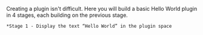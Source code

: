 Creating a plugin isn't difficult. Here you will build a basic Hello World plugin in 4 stages, each building on the previous stage.

	*Stage 1 - Display the text “Hello World” in the plugin space